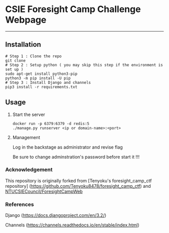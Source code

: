 # CSIE Foresight Camp Challenge Webpage
---

## Installation

```shell
# Step 1 : Clone the repo
git clone 
# Step 2 : Setup python ( you may skip this step if the environment is set up )
sudo apt-get install python3-pip
python3 -m pip install -U pip
# Step 3 : Install Django and channels
pip3 install -r requirements.txt
```

## Usage

1. Start the server

   ```shell
   docker run -p 6379:6379 -d redis:5
   ./manage.py runserver <ip or domain-name>:<port>
   ```

2. Management
	
	Log in the backstage as administrator and revise flag

	Be sure to change adminstration's password before start it !!!


### Acknowledgement

This repository is originally forked from [Tenyoku's foresight_camp_ctf repository] (https://github.com/Tenyoku8478/foresight_camp_ctf) and [NTUCSIECouncil/ForesightCampWeb](https://github.com/NTUCSIECouncil/ForesightCampWeb)

### References

Django (https://docs.djangoproject.com/en/3.2/)

Channels (https://channels.readthedocs.io/en/stable/index.html)
